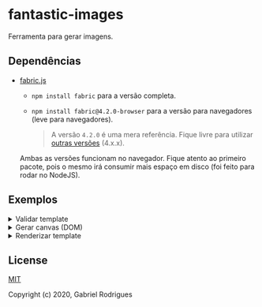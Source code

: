 # fantastic-images

Ferramenta para gerar imagens.

## Dependências

- [fabric.js](https://github.com/fabricjs/fabric.js)

  - `npm install fabric` para a versão completa.

  - `npm install fabric@4.2.0-browser` para a versão para navegadores (leve para navegadores).

    > A versão `4.2.0` é uma mera referência. Fique livre para utilizar [outras versões](https://www.npmjs.com/package/fabric?activeTab=versions)
    > (4.x.x).

  Ambas as versões funcionam no navegador. Fique atento ao primeiro pacote, pois o mesmo irá consumir mais espaço em disco (foi feito para rodar no NodeJS).

## Exemplos

<details>
  <summary>Validar template</summary>

```ts
import { Template } from "@fantastic-images/core";

const template = {
  model: {
    sketch: {
      width: 0,
      height: 0,
    },
    staticImages: [],
    fabricExported: {
      objects: [],
    },
  },
};

Template.isValidTemplate(template);
```

</details>

<details>
  <summary>Gerar canvas (DOM)</summary>

```ts
import { fabric } from "fabric";
import { FabricCanvasByDom } from "@fantastic-images/core";

const template = {
  model: {
    sketch: {
      width: 0,
      height: 0,
    },
    staticImages: [],
    fabricExported: {
      objects: [],
    },
  },
};

const wrapper = document.getElementById("wrapper");

const getCanvas = FabricCanvasByDom.getCanvas(fabric)(window.document)(wrapper);

const canvas = getCanvas(template);
```

</details>

<details>
  <summary>Renderizar template</summary>

```ts
import { fabric } from "fabric";
import { FabricCanvasByDom, renderTemplate } from "@fantastic-images/core";

const template = {
  model: {
    sketch: {
      width: 0,
      height: 0,
    },
    staticImages: [],
    fabricExported: {
      objects: [],
    },
  },
};

const wrapper = document.getElementById("wrapper");

const getCanvas = FabricCanvasByDom.getCanvas(fabric)(window.document)(wrapper);

const canvas = getCanvas(template);

await renderTemplate(fabric)(canvas)(template);
```

</details>

## License

[MIT](https://opensource.org/licenses/MIT)

Copyright (c) 2020, Gabriel Rodrigues
